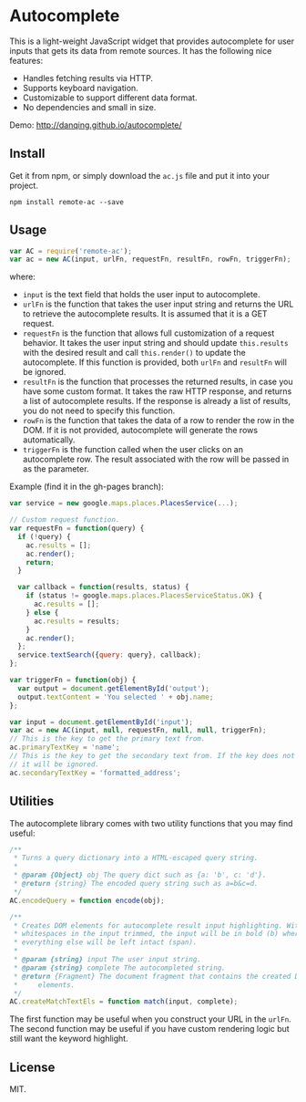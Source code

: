 # Autocomplete

This is a light-weight JavaScript widget that provides autocomplete for user inputs that gets its data from remote sources. It has the following nice features:

* Handles fetching results via HTTP.
* Supports keyboard navigation.
* Customizable to support different data format.
* No dependencies and small in size.

Demo: http://danqing.github.io/autocomplete/

## Install

Get it from npm, or simply download the `ac.js` file and put it into your project.

```
npm install remote-ac --save
```

## Usage

```js
var AC = require('remote-ac');
var ac = new AC(input, urlFn, requestFn, resultFn, rowFn, triggerFn);
```

where:

* `input` is the text field that holds the user input to autocomplete.
* `urlFn` is the function that takes the user input string and returns the URL to retrieve the autocomplete results. It is assumed that it is a GET request.
* `requestFn` is the function that allows full customization of a request behavior. It takes the user input string and should update `this.results` with the desired result and call `this.render()` to update the autocomplete. If this function is provided, both `urlFn` and `resultFn` will be ignored.
* `resultFn` is the function that processes the returned results, in case you have some custom format. It takes the raw HTTP response, and returns a list of autocomplete results. If the response is already a list of results, you do not need to specify this function.
* `rowFn` is the function that takes the data of a row to render the row in the DOM. If it is not provided, autocomplete will generate the rows automatically.
* `triggerFn` is the function called when the user clicks on an autocomplete row. The result associated with the row will be passed in as the parameter.

Example (find it in the gh-pages branch):

```js
var service = new google.maps.places.PlacesService(...);

// Custom request function.
var requestFn = function(query) {
  if (!query) {
    ac.results = [];
    ac.render();
    return;
  }

  var callback = function(results, status) {
    if (status != google.maps.places.PlacesServiceStatus.OK) {
      ac.results = [];
    } else {
      ac.results = results;
    }
    ac.render();
  };
  service.textSearch({query: query}, callback);
};

var triggerFn = function(obj) {
  var output = document.getElementById('output');
  output.textContent = 'You selected ' + obj.name;
};

var input = document.getElementById('input');
var ac = new AC(input, null, requestFn, null, null, triggerFn);
// This is the key to get the primary text from.
ac.primaryTextKey = 'name';
// This is the key to get the secondary text from. If the key does not exist,
// it will be ignored.
ac.secondaryTextKey = 'formatted_address';
```

## Utilities

The autocomplete library comes with two utility functions that you may find useful:

```js
/**
 * Turns a query dictionary into a HTML-escaped query string.
 *
 * @param {Object} obj The query dict such as {a: 'b', c: 'd'}.
 * @return {string} The encoded query string such as a=b&c=d.
 */
AC.encodeQuery = function encode(obj);

/**
 * Creates DOM elements for autocomplete result input highlighting. With the
 * whitespaces in the input trimmed, the input will be in bold (b) whereas
 * everything else will be left intact (span).
 *
 * @param {string} input The user input string.
 * @param {string} complete The autocompleted string.
 * @return {Fragment} The document fragment that contains the created DOM
 *     elements.
 */
AC.createMatchTextEls = function match(input, complete);
```

The first function may be useful when you construct your URL in the `urlFn`. The second function may be useful if you have custom rendering logic but still want the keyword highlight.

## License

MIT.
